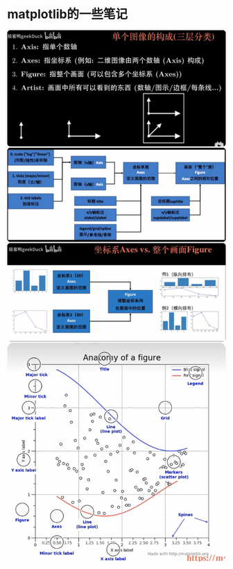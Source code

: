 # matplotlib的一些笔记
 ![img.png](../../../../../images/matplotlib_1.png)
![img.png](../../../../../images/matplotlib_2.png)
![img.png](../../../../../images/matplotlib_3.png)
![img.png](../../../../../images/matplotlib_4.png)